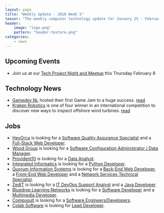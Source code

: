 ```yaml
---
layout: page
title: "Weekly Update - 2018 Week 5"
teaser: "The weekly computer technology update for January 25 - February 01, 2018"
header:
    image: "logo.png"
    pattern: "header-texture.png"
categories:
    - news
---
```


## Upcoming Events

* Join us at our [Tech Project Night and Meetup][meetup] this Thursday February 8

## Technology News

* [Gamedev NL][gamedevnl] hosted their first Game Jam to a huge success. [read](http://www.cbc.ca/beta/news/canada/newfoundland-labrador/gamedevnl-gamejam-at-eastern-edge-gallery-1.4507282)
* [Kraken Robotics][kraken] is one of four winner in an international competition to discover new ways to inspect offshore wind turbines. [read](http://www.cbc.ca/beta/news/canada/newfoundland-labrador/kraken-competition-offshore-wind-turbines-1.4513805)

## Jobs

* [HeyOrca][whalecompany] is looking for a [Software Quality Assurance Specialist](https://jobs.careerbeacon.com/details/software-quality-assurance-specialist/191219)
and a [Full-Stack Web Developer](https://jobs.careerbeacon.com/details/fullstack-web-developer/590925).
* [Wood Group](https://www.woodgroup.com/) is looking for a [Software Configuration Administrator / Data Manager](https://www.workopolis.com/jobsearch/job/17933675?uc=E8&sc=3.5111&sp=1).
* [Provident10][provident] is looking for a [Data Analyst](https://www.careerbeacon.com/en/posting/724772/provident10/data-analyst/st-john-s).
* [Integrated Informatics][integrated] is looking for a [Python Developer](https://www.careerbeacon.com/en/posting/725367/integrated-informatics/python-developer/st-john-s).
* [Quorum Information Systems][quorum] is looking for a [Back-End Web Developer](https://www.careerbeacon.com/en/posting/723319/quorum-information-systems-inc/back-end-web-developer/st-john-s),
a [Front-End Web Developer](https://www.careerbeacon.com/en/posting/723318/quorum-information-systems-inc/front-end-web-developer/st-john-s)
and a [Network Services Technical Specialist](https://www.careerbeacon.com/en/posting/725045/quorum-information-systems-inc/network-services-technical-specialist/st-john-s).
* [ZedIT][zedit] is looking for a [IT DevOps Support Analyst](http://jobs.gzed.com/index.php?m=portal&a=details&jobOrderID=10338317) and a [Java Developer](https://www.careerbeacon.com/en/posting/716612).
* [Bluedrop Learning Networks][bluedrop] is looking for a [Software Developer](https://www.careerbeacon.com/en/posting/719089) and a [Multimedia Developer](https://www.careerbeacon.com/en/posting/719607).
* [Compusult][compusult] is looking for a [Software Engineers/Developers](https://www.workopolis.com/jobsearch/job/17921414).
* [Colab Software][colab] is looking for [Lead Developer](https://www.colabsoftware.com/careers).

[meetup]:https://www.meetup.com/Computer-Technology-Society-of-Newfoundland-and-Labrador/events/wzrpgpyxdblb/

[blockchainnl]:https://www.facebook.com/blockchainnl/
[hackinghealth]:https://www.facebook.com/HHStJohnsNL/
[gamedevnl]:http://gamedevnl.org

[whalecompany]:https://www.heyorca.com/
[bluedrop]:http://www.bluedroplearningnetworks.com/
[chummy]:https://chummygames.com
[colab]:https://www.colabsoftware.com/
[compusult]:http://www.compusult.net/
[hyperloop]:https://paradigmhyperloop.com/
[kraken]:http://krakenrobotics.com/
[otherocean]:http://www.otherocean.com/
[peachy]:https://www.peachylife.ca/
[quidder]:https://qwidder.com/
[subc]:http://subcimaging.com/
[zedit]:http://www.zedit.com/
[quorum]:http://www.quorumdms.com/
[integrated]:http://integrated-informatics.com/
[provident]:https://provident10.ca/
